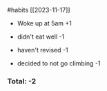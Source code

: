 #habits [[2023-11-17]]
- Woke up at 5am +1

- didn't eat well -1
- haven't revised -1
- decided to not go climbing -1
### Total: -2
